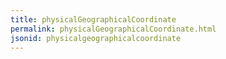 ```yaml
---
title: physicalGeographicalCoordinate
permalink: physicalGeographicalCoordinate.html
jsonid: physicalgeographicalcoordinate
---
```

